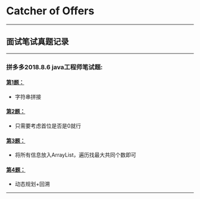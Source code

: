 # Catcher of Offers
-------------
## 面试笔试真题记录

--------------------------

### 拼多多2018.8.6 java工程师笔试题:

#### **[第1题：](https://github.com/lanrengufeng/OfferCatcher/blob/master/src/pinduoduo/Main.java)**
* 字符串拼接

#### **[第2题：](https://github.com/lanrengufeng/OfferCatcher/blob/master/src/pinduoduo/Main2.java)**
* 只需要考虑首位是否是0就行

#### **[第3题：](https://github.com/lanrengufeng/OfferCatcher/blob/master/src/pinduoduo/Main3.java)**
* 将所有信息放入ArrayList，遍历找最大共同个数即可

#### **[第4题：](https://github.com/lanrengufeng/OfferCatcher/blob/master/src/pinduoduo/Main4.java)**
* 动态规划+回溯

-------------------------